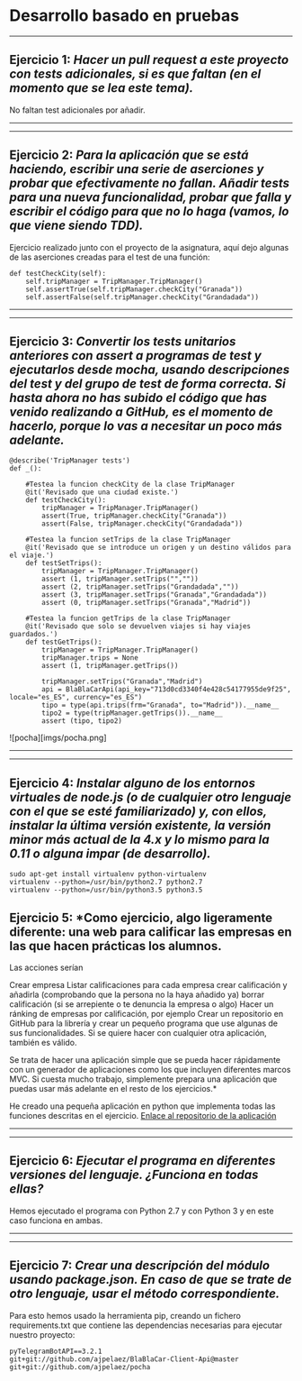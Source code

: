 # Desarrollo basado en pruebas
---
## Ejercicio 1: *Hacer un pull request a este proyecto con tests adicionales, si es que faltan (en el momento que se lea este tema).*

No faltan test adicionales por añadir.

---

---

## Ejercicio 2:  *Para la aplicación que se está haciendo, escribir una serie de aserciones y probar que efectivamente no fallan. Añadir tests para una nueva funcionalidad, probar que falla y escribir el código para que no lo haga (vamos, lo que viene siendo TDD).*

Ejercicio realizado junto con el proyecto de la asignatura, aquí dejo algunas de las aserciones creadas para el test de una función:

~~~
def testCheckCity(self):
    self.tripManager = TripManager.TripManager()
    self.assertTrue(self.tripManager.checkCity("Granada"))
    self.assertFalse(self.tripManager.checkCity("Grandadada"))
~~~

---

---

## Ejercicio 3:  *Convertir los tests unitarios anteriores con assert a programas de test y ejecutarlos desde mocha, usando descripciones del test y del grupo de test de forma correcta. Si hasta ahora no has subido el código que has venido realizando a GitHub, es el momento de hacerlo, porque lo vas a necesitar un poco más adelante.*

~~~
@describe('TripManager tests')
def _():

    #Testea la funcion checkCity de la clase TripManager
    @it('Revisado que una ciudad existe.')
    def testCheckCity():
        tripManager = TripManager.TripManager()
        assert(True, tripManager.checkCity("Granada"))
        assert(False, tripManager.checkCity("Grandadada"))

    #Testea la funcion setTrips de la clase TripManager
    @it('Revisado que se introduce un origen y un destino válidos para el viaje.')
    def testSetTrips():
        tripManager = TripManager.TripManager()
        assert (1, tripManager.setTrips("",""))
        assert (2, tripManager.setTrips("Grandadada",""))
        assert (3, tripManager.setTrips("Granada","Grandadada"))
        assert (0, tripManager.setTrips("Granada","Madrid"))

    #Testea la funcion getTrips de la clase TripManager
    @it('Revisado que solo se devuelven viajes si hay viajes guardados.')
    def testGetTrips():
        tripManager = TripManager.TripManager()
        tripManager.trips = None
        assert (1, tripManager.getTrips())

        tripManager.setTrips("Granada","Madrid")
        api = BlaBlaCarApi(api_key="713d0cd3340f4e428c54177955de9f25", locale="es_ES", currency="es_ES")
        tipo = type(api.trips(frm="Granada", to="Madrid")).__name__
        tipo2 = type(tripManager.getTrips()).__name__
        assert (tipo, tipo2)
~~~

![pocha][imgs/pocha.png]

---

---

## Ejercicio 4: *Instalar alguno de los entornos virtuales de node.js (o de cualquier otro lenguaje con el que se esté familiarizado) y, con ellos, instalar la última versión existente, la versión minor más actual de la 4.x y lo mismo para la 0.11 o alguna impar (de desarrollo).*

~~~
sudo apt-get install virtualenv python-virtualenv
virtualenv --python=/usr/bin/python2.7 python2.7
virtualenv --python=/usr/bin/python3.5 python3.5
~~~

## Ejercicio 5: *Como ejercicio, algo ligeramente diferente: una web para calificar las empresas en las que hacen prácticas los alumnos.

Las acciones serían

Crear empresa
Listar calificaciones para cada empresa
crear calificación y añadirla (comprobando que la persona no la haya añadido ya)
borrar calificación (si se arrepiente o te denuncia la empresa o algo)
Hacer un ránking de empresas por calificación, por ejemplo
Crear un repositorio en GitHub para la librería y crear un pequeño programa que use algunas de sus funcionalidades.
Si se quiere hacer con cualquier otra aplicación, también es válido.

Se trata de hacer una aplicación simple que se pueda hacer rápidamente con un generador de aplicaciones como los que incluyen diferentes marcos MVC. Si cuesta mucho trabajo, simplemente prepara una aplicación que puedas usar más adelante en el resto de los ejercicios.*

He creado una pequeña aplicación en python que implementa todas las funciones descritas en el ejercicio.
[Enlace al repositorio de la aplicación](https://github.com/ajpelaez/RateCompany)

---

---

## Ejercicio 6: *Ejecutar el programa en diferentes versiones del lenguaje. ¿Funciona en todas ellas?*

Hemos ejecutado el programa con Python 2.7 y con Python 3 y en este caso funciona en ambas.

---

---

## Ejercicio 7: *Crear una descripción del módulo usando package.json. En caso de que se trate de otro lenguaje, usar el método correspondiente.*

Para esto hemos usado la herramienta pip, creando un fichero requirements.txt que contiene las dependencias necesarias para ejecutar nuestro proyecto:
~~~
pyTelegramBotAPI==3.2.1
git+git://github.com/ajpelaez/BlaBlaCar-Client-Api@master
git+git://github.com/ajpelaez/pocha
~~~
